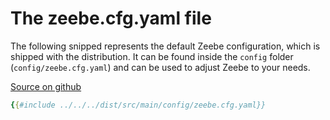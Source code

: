 # The zeebe.cfg.yaml file

The following snipped represents the default Zeebe configuration, which is shipped with the distribution. It can be found inside the `config` folder (`config/zeebe.cfg.yaml`) and can be used to adjust Zeebe to your needs.


[Source on github](https://github.com/zeebe-io/zeebe/tree/{{commit}}/dist/src/main/config/zeebe.cfg.toml)

```yaml
{{#include ../../../dist/src/main/config/zeebe.cfg.yaml}}
```
